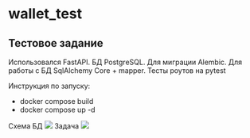 # wallet_test
<h2>Тестовое задание</h2>
<p>
  Использовался FastAPI. БД PostgreSQL. Для миграции Alembic. Для работы с БД SqlAlchemy Core + mapper. Тесты роутов на pytest
  <p>Инструкция по запуску:</p>
  <ul>
    <li>docker compose build</li>
    <li>docker compose up -d</li>
  </ul>
</p>
Схема БД
<img src="https://s.iimg.su/s/21/mnrugB9IGMcULV3yn2JfFEWqWzdTV6YjsADTvG92.png"/>
Задача
<img src="https://s.iimg.su/s/21/6jQ2bDIQmESCwzGigX8JBRmZ36Wr7qyZUZmDe19W.png"/>
